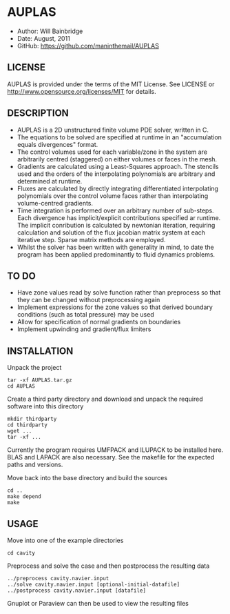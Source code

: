 AUPLAS
======

* Author:	Will Bainbridge
* Date:		August, 2011
* GitHub:	<https://github.com/maninthemail/AUPLAS>

LICENSE
-------

AUPLAS is provided under the terms of the MIT License. See LICENSE or <http://www.opensource.org/licenses/MIT> for details.

DESCRIPTION
-----------

* AUPLAS is a 2D unstructured finite volume PDE solver, written in C.
* The equations to be solved are specified at runtime in an "accumulation equals divergences" format.
* The control volumes used for each variable/zone in the system are arbitrarily centred (staggered) on either volumes or faces in the mesh.
* Gradients are calculated using a Least-Squares approach. The stencils used and the orders of the interpolating polynomials are arbitrary and determined at runtime.
* Fluxes are calculated by directly integrating differentiated interpolating polynomials over the control volume faces rather than interpolating volume-centred gradients.
* Time integration is performed over an arbitrary number of sub-steps. Each divergence has implicit/explicit contributions specified ar runtime. The implicit conribution is calculated by newtonian iteration, requiring calculation and solution of the flux jacobian matrix system at each iterative step. Sparse matrix methods are employed.
* Whilst the solver has been written with generality in mind, to date the program has been applied predominantly to fluid dynamics problems.

TO DO
-----

* Have zone values read by solve function rather than preprocess so that they can be changed without preprocessing again
* Implement expressions for the zone values so that derived boundary conditions (such as total pressure) may be used
* Allow for specification of normal gradients on boundaries
* Implement upwinding and gradient/flux limiters

INSTALLATION
------------

Unpack the project

	tar -xf AUPLAS.tar.gz
	cd AUPLAS

Create a third party directory and download and unpack the required software into this directory

	mkdir thirdparty
	cd thirdparty
	wget ...
	tar -xf ...

Currently the program requires UMFPACK and ILUPACK to be installed here. BLAS and LAPACK are also necessary. See the makefile for the expected paths and versions.

Move back into the base directory and build the sources

	cd ..
	make depend
	make

USAGE
-----

Move into one of the example directories

	cd cavity

Preprocess and solve the case and then postprocess the resulting data

	../preprocess cavity.navier.input
	../solve cavity.navier.input [optional-initial-datafile]
	../postprocess cavity.navier.input [datafile]

Gnuplot or Paraview can then be used to view the resulting files

